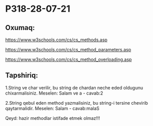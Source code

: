 # P318-28-07-21

## Oxumaq:

https://www.w3schools.com/cs/cs_methods.asp

https://www.w3schools.com/cs/cs_method_parameters.asp

https://www.w3schools.com/cs/cs_method_overloading.asp

## Tapshiriq:

1.String ve char verilir, bu string de chardan neche eded oldugunu chixarmalisiniz. Meselen: Salam ve a - cavab:2

2.String qebul eden method yazmalisiniz, bu string-i tersine chevirib qaytarmalidir. Meselen: Salam - cavab:malaS

Qeyd: hazir methodlar istifade etmek olmaz!!!
